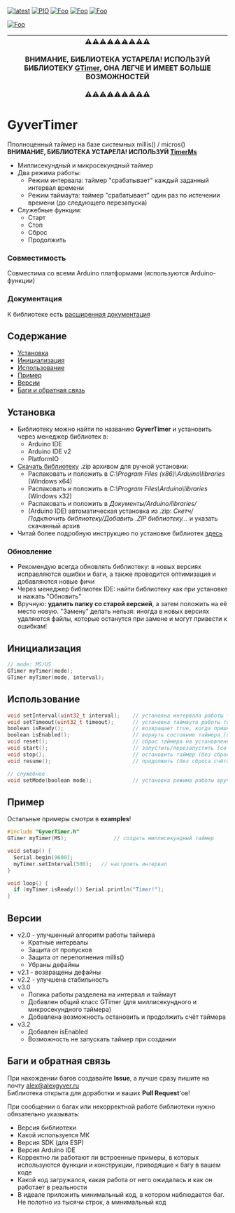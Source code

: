 [![latest](https://img.shields.io/github/v/release/GyverLibs/GyverTimer.svg?color=brightgreen)](https://github.com/GyverLibs/GyverTimer/releases/latest/download/GyverTimer.zip)
[![PIO](https://badges.registry.platformio.org/packages/gyverlibs/library/GyverTimer.svg)](https://registry.platformio.org/libraries/gyverlibs/GyverTimer)
[![Foo](https://img.shields.io/badge/Website-AlexGyver.ru-blue.svg?style=flat-square)](https://alexgyver.ru/)
[![Foo](https://img.shields.io/badge/%E2%82%BD%24%E2%82%AC%20%D0%9F%D0%BE%D0%B4%D0%B4%D0%B5%D1%80%D0%B6%D0%B0%D1%82%D1%8C-%D0%B0%D0%B2%D1%82%D0%BE%D1%80%D0%B0-orange.svg?style=flat-square)](https://alexgyver.ru/support_alex/)
[![Foo](https://img.shields.io/badge/README-ENGLISH-blueviolet.svg?style=flat-square)](https://github-com.translate.goog/GyverLibs/GyverTimer?_x_tr_sl=ru&_x_tr_tl=en)  

[![Foo](https://img.shields.io/badge/ПОДПИСАТЬСЯ-НА%20ОБНОВЛЕНИЯ-brightgreen.svg?style=social&logo=telegram&color=blue)](https://t.me/GyverLibs)

|⚠️⚠️⚠️⚠️⚠️⚠️⚠️⚠️⚠️<br><br>**ВНИМАНИЕ, БИБЛИОТЕКА УСТАРЕЛА! ИСПОЛЬЗУЙ БИБЛИОТЕКУ [GTimer](https://github.com/GyverLibs/GTimer), ОНА ЛЕГЧЕ И ИМЕЕТ БОЛЬШЕ ВОЗМОЖНОСТЕЙ**<br><br>⚠️⚠️⚠️⚠️⚠️⚠️⚠️⚠️⚠️|
| --- |

# GyverTimer
Пполноценный таймер на базе системных millis() / micros()  
**ВНИМАНИЕ, БИБЛИОТЕКА УСТАРЕЛА! ИСПОЛЬЗУЙ [TimerMs](https://github.com/GyverLibs/TimerMs)**
- Миллисекундный и микросекундный таймер
- Два режима работы:
    - Режим интервала: таймер "срабатывает" каждый заданный интервал времени
    - Режим таймаута: таймер "срабатывает" один раз по истечении времени (до следующего перезапуска)
- Служебные функции:
    - Старт
    - Стоп
    - Сброс
    - Продолжить

### Совместимость
Совместима со всеми Arduino платформами (используются Arduino-функции)

### Документация
К библиотеке есть [расширенная документация](https://alexgyver.ru/gyvertimer/)

## Содержание
- [Установка](#install)
- [Инициализация](#init)
- [Использование](#usage)
- [Пример](#example)
- [Версии](#versions)
- [Баги и обратная связь](#feedback)

<a id="install"></a>
## Установка
- Библиотеку можно найти по названию **GyverTimer** и установить через менеджер библиотек в:
    - Arduino IDE
    - Arduino IDE v2
    - PlatformIO
- [Скачать библиотеку](https://github.com/GyverLibs/GyverTimer/archive/refs/heads/main.zip) .zip архивом для ручной установки:
    - Распаковать и положить в *C:\Program Files (x86)\Arduino\libraries* (Windows x64)
    - Распаковать и положить в *C:\Program Files\Arduino\libraries* (Windows x32)
    - Распаковать и положить в *Документы/Arduino/libraries/*
    - (Arduino IDE) автоматическая установка из .zip: *Скетч/Подключить библиотеку/Добавить .ZIP библиотеку…* и указать скачанный архив
- Читай более подробную инструкцию по установке библиотек [здесь](https://alexgyver.ru/arduino-first/#%D0%A3%D1%81%D1%82%D0%B0%D0%BD%D0%BE%D0%B2%D0%BA%D0%B0_%D0%B1%D0%B8%D0%B1%D0%BB%D0%B8%D0%BE%D1%82%D0%B5%D0%BA)
### Обновление
- Рекомендую всегда обновлять библиотеку: в новых версиях исправляются ошибки и баги, а также проводится оптимизация и добавляются новые фичи
- Через менеджер библиотек IDE: найти библиотеку как при установке и нажать "Обновить"
- Вручную: **удалить папку со старой версией**, а затем положить на её место новую. "Замену" делать нельзя: иногда в новых версиях удаляются файлы, которые останутся при замене и могут привести к ошибкам!


<a id="init"></a>
## Инициализация
```cpp
// mode: MS/US
GTimer myTimer(mode);
GTimer myTimer(mode, interval);
```

<a id="usage"></a>
## Использование
```cpp
void setInterval(uint32_t interval);	// установка интервала работы таймера (также запустит и сбросит таймер) - режим интервала
void setTimeout(uint32_t timeout);		// установка таймаута работы таймера (также запустит и сбросит таймер) - режим таймаута
boolean isReady();						// возвращает true, когда пришло время
boolean isEnabled();					// вернуть состояние таймера (остановлен/запущен)
void reset();							// сброс таймера на установленный период работы
void start();							// запустить/перезапустить (со сбросом счёта)
void stop();							// остановить таймер (без сброса счёта)	
void resume();							// продолжить (без сброса счёта)	

// служебное
void setMode(boolean mode);				// установка режима работы вручную: AUTO или MANUAL (TIMER_INTERVAL / TIMER_TIMEOUT)
```

<a id="example"></a>
## Пример
Остальные примеры смотри в **examples**!
```cpp
#include "GyverTimer.h"
GTimer myTimer(MS);               // создать миллисекундный таймер

void setup() {
  Serial.begin(9600);
  myTimer.setInterval(500);   // настроить интервал
}

void loop() {
  if (myTimer.isReady()) Serial.println("Timer!");
}
```

<a id="versions"></a>
## Версии
- v2.0 - улучшенный алгоритм работы таймера
    - Кратные интервалы
    - Защита от пропусков
    - Защита от переполнения millis()
    - Убраны дефайны
- v2.1 - возвращены дефайны
- v2.2 - улучшена стабильность	
- v3.0
    - Логика работы разделена на интервал и таймаут
    - Добавлен общий класс GTimer (для миллисекундного и микросекундного таймера)
    - Добавлена возможность остановить и продолжить счёт таймера
- v3.2
    - Добавлен isEnabled
    - Возможность не запускать таймер при создании

<a id="feedback"></a>
## Баги и обратная связь
При нахождении багов создавайте **Issue**, а лучше сразу пишите на почту [alex@alexgyver.ru](mailto:alex@alexgyver.ru)  
Библиотека открыта для доработки и ваших **Pull Request**'ов!


При сообщении о багах или некорректной работе библиотеки нужно обязательно указывать:
- Версия библиотеки
- Какой используется МК
- Версия SDK (для ESP)
- Версия Arduino IDE
- Корректно ли работают ли встроенные примеры, в которых используются функции и конструкции, приводящие к багу в вашем коде
- Какой код загружался, какая работа от него ожидалась и как он работает в реальности
- В идеале приложить минимальный код, в котором наблюдается баг. Не полотно из тысячи строк, а минимальный код
